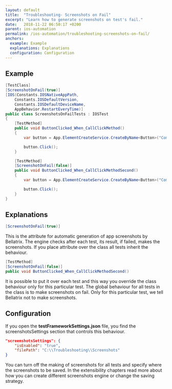 ```yaml
---
layout: default
title:  "Troubleshooting- Screenshots on Fail"
excerpt: "Learn how to generate screenshots on test's fail."
date:   2018-11-22 06:50:17 +0200
parent: ios-automation
permalink: /ios-automation/troubleshooting-screenshots-on-fail/
anchors:
  example: Example
  explanations: Explanations
  configuration: Configuration
---
```

Example
-------
```csharp
[TestClass]
[ScreenshotOnFail(true)]
[IOS(Constants.IOSNativeAppPath,
    Constants.IOSDefaultVersion,
    Constants.IOSDefaultDeviceName,
    AppBehavior.RestartEveryTime)]
public class ScreenshotsOnFailTests : IOSTest
{
    [TestMethod]
    public void ButtonClicked_When_CallClickMethod()
    {
        var button = App.ElementCreateService.CreateByName<Button>("ComputeSumButton");

        button.Click();
    }

    [TestMethod]
    [ScreenshotOnFail(false)]
    public void ButtonClicked_When_CallClickMethodSecond()
    {
        var button = App.ElementCreateService.CreateByName<Button>("ComputeSumButton");

        button.Click();
    }
}
```

Explanations
------------
```csharp
[ScreenshotOnFail(true)]
```
This is the attribute for automatic generation of app screenshots by Bellatrix. The engine checks after each test, its result, if failed, makes the screenshots. If you place attribute over the class all tests inherit the behaviour.
```csharp
[TestMethod]
[ScreenshotOnFail(false)]
public void ButtonClicked_When_CallClickMethodSecond()
```
It is possible to put it over each test and this way you override the class behaviour only for this particular test. The global behaviour for all tests in the class is to make screenshots on fail. Only for this particular test, we tell Bellatrix not to make screenshots.

Configuration
-------------
If you open the **testFrameworkSettings.json** file, you find the screenshotsSettings section that controls this behaviour.
```json
"screenshotsSettings": {
    "isEnabled": "true",
    "filePath": "C:\\Troubleshooting\\Screenshots"
}
```
You can turn off the making of screenshots for all tests and specify where the screenshots to be saved.
In the extensibility chapters read more about how you can create different screenshots engine or change the saving strategy.
